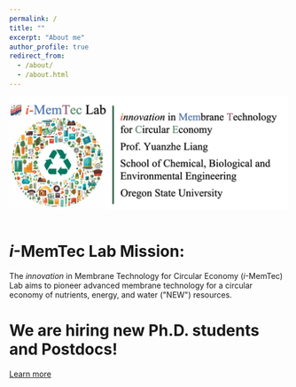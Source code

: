 ```yaml
---
permalink: /
title: ""
excerpt: "About me"
author_profile: true
redirect_from: 
  - /about/
  - /about.html
---
```


<img src='/images/Firstpage_des.png'>

<br>
<br>

*i*-MemTec Lab Mission:
======
The *innovation* in Membrane Technology for Circular Economy (*i*-MemTec) Lab aims to pioneer advanced membrane technology for a circular economy of nutrients, energy, and water ("NEW") resources.

We are hiring new Ph.D. students and Postdocs!
======
 <a href="https://yuanzheliang.github.io/openings/"> Learn more </a>
